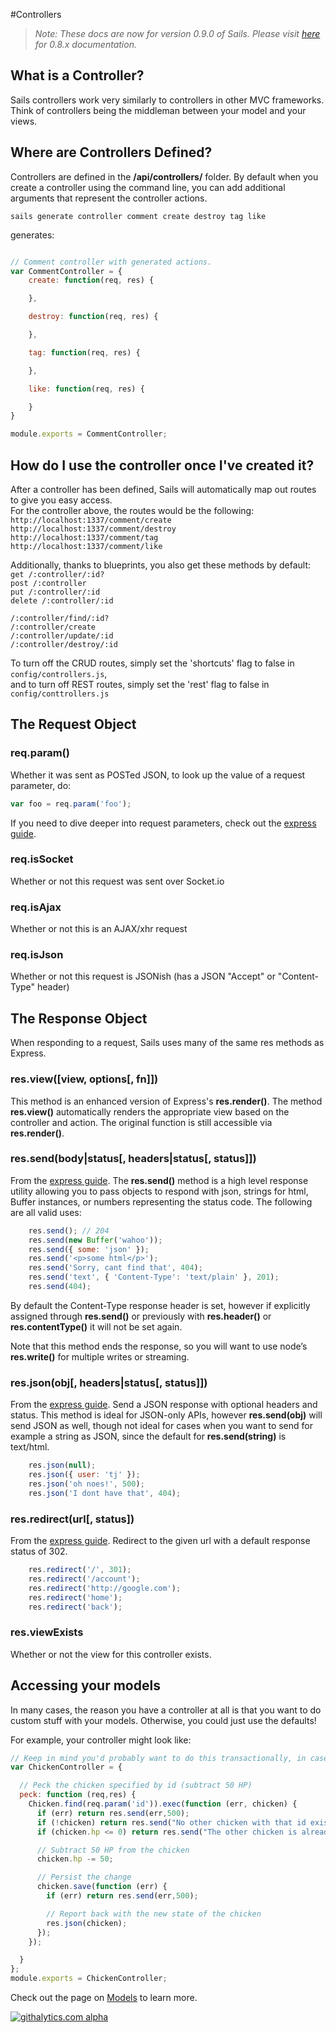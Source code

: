 #Controllers
> _Note: These docs are now for version 0.9.0 of Sails.  Please visit [here](http://08x.sailsjs.org) for 0.8.x documentation._

## What is a Controller?
Sails controllers work very similarly to controllers in other MVC frameworks. Think of controllers
being the middleman between your model and your views.

## Where are Controllers Defined?
Controllers are defined in the **/api/controllers/** folder. By default when you create a
controller using the command line, you can add additional arguments that represent the controller
actions.

```
sails generate controller comment create destroy tag like
```
generates:
```javascript

// Comment controller with generated actions.
var CommentController = {
	create: function(req, res) {

	},

	destroy: function(req, res) {

	},

	tag: function(req, res) {

	},

	like: function(req, res) {

	}
}

module.exports = CommentController;
```

<!--
Alternively if you add a federated flag ```-f``` to the end of your generate controller command the
controller will be created as a folder with each action being its own file. This is useful if
your actions contain a bunch of logic. No more super long controller files! The best part about this
is that, routing to these actions works the exact same way!

```
sails generate controller comment create destroy tag -f
```
will create the directory, **api/controllers/comment/** with three files 
**/api/controllers/comment/create.js**,
**/api/controllers/comment/destory.js**, and
**/api/controllers/comment/tag.js**.

-->

## How do I use the controller once I've created it?
After a controller has been defined, Sails will automatically map out routes to give you easy access.  
For the controller above, the routes would be the following:  
`http://localhost:1337/comment/create`  
`http://localhost:1337/comment/destroy`  
`http://localhost:1337/comment/tag`  
`http://localhost:1337/comment/like`  

Additionally, thanks to blueprints, you also get these methods by default:  
`get /:controller/:id?`  
`post /:controller`  
`put /:controller/:id`  
`delete /:controller/:id`  

`/:controller/find/:id?`  
`/:controller/create`  
`/:controller/update/:id`  
`/:controller/destroy/:id`  

To turn off the CRUD routes, simply set the 'shortcuts' flag to false in `config/controllers.js`,  
and to turn off REST routes, simply set the 'rest' flag to false in `config/conttrollers.js`

## The Request Object

### req.param()
Whether it was sent as POSTed JSON, to look up the value of a request parameter, do:

```javascript
var foo = req.param('foo');
```

If you need to dive deeper into request parameters, check out the <a href="http://expressjs.com/2x/guide.html#req.param()">express guide</a>.


### req.isSocket
Whether or not this request was sent over Socket.io

### req.isAjax
Whether or not this is an AJAX/xhr request

### req.isJson
Whether or not this request is JSONish (has a JSON "Accept" or "Content-Type" header)


## The Response Object
When responding to a request, Sails uses many of the same res methods as Express.

### res.view([view, options[, fn]])
This method is an enhanced version of  Express's **res.render()**. The method **res.view()**
automatically renders the appropriate view based on the controller and action. The original function
is still accessible via **res.render()**.

### res.send(body|status[, headers|status[, status]])
From the <a href="http://expressjs.com/2x/guide.html#res.send()">express guide</a>.
The **res.send()** method is a high level response utility allowing you to pass objects to respond
with json, strings for html, Buffer instances, or numbers representing the status code. The
following are all valid uses:

```javascript
	res.send(); // 204
	res.send(new Buffer('wahoo'));
	res.send({ some: 'json' });
	res.send('<p>some html</p>');
	res.send('Sorry, cant find that', 404);
	res.send('text', { 'Content-Type': 'text/plain' }, 201);
	res.send(404);
```

By default the Content-Type response header is set, however if explicitly assigned through
**res.send()** or previously with **res.header()** or **res.contentType()** it will not be set
again.

Note that this method ends the response, so you will want to use node’s **res.write()** for multiple
writes or streaming.

### res.json(obj[, headers|status[, status]])
From the <a href="http://expressjs.com/2x/guide.html#res.json()">express guide</a>.
Send a JSON response with optional headers and status. This method is ideal for JSON-only APIs,
however **res.send(obj)** will send JSON as well, though not ideal for cases when you want to send
for example a string as JSON, since the default for **res.send(string)** is text/html.

```javascript
	res.json(null);
	res.json({ user: 'tj' });
	res.json('oh noes!', 500);
	res.json('I dont have that', 404);
```

### res.redirect(url[, status])
From the <a href="http://expressjs.com/2x/guide.html#res.redirect()">express guide</a>.
Redirect to the given url with a default response status of 302.

```javascript
	res.redirect('/', 301);
	res.redirect('/account');
	res.redirect('http://google.com');
	res.redirect('home');
	res.redirect('back');
```

### res.viewExists
Whether or not the view for this controller exists.





## Accessing your models

In many cases, the reason you have a controller at all is that you want to do custom stuff with your models.  Otherwise, you could just use the defaults!

For example, your controller might look like:
```javascript
// Keep in mind you'd probably want to do this transactionally, in case the chicken is being pecked 
var ChickenController = {

  // Peck the chicken specified by id (subtract 50 HP)
  peck: function (req,res) {
    Chicken.find(req.param('id')).exec(function (err, chicken) {
      if (err) return res.send(err,500);
      if (!chicken) return res.send("No other chicken with that id exists!", 404);
      if (chicken.hp <= 0) return res.send("The other chicken is already dead!", 403);

      // Subtract 50 HP from the chicken
      chicken.hp -= 50;

      // Persist the change
      chicken.save(function (err) {
        if (err) return res.send(err,500);

        // Report back with the new state of the chicken
        res.json(chicken);
      });
    });

  }
};
module.exports = ChickenController;
```

Check out the page on [Models](https://github.com/balderdashy/sails/wiki/Models) to learn more.

[![githalytics.com alpha](https://cruel-carlota.pagodabox.com/8acf2fc2ca0aca8a3018e355ad776ed7 "githalytics.com")](http://githalytics.com/balderdashy/sails/wiki/Controllers)
